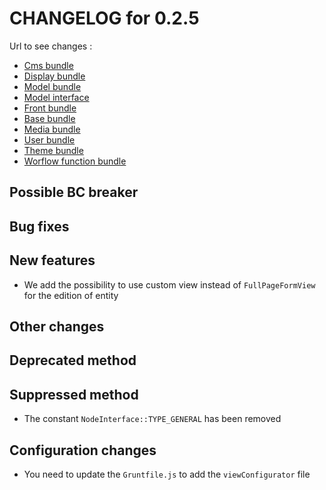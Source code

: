 # CHANGELOG for 0.2.5

Url to see changes : 

 - [Cms bundle](https://github.com/open-orchestra/open-orchestra-cms-bundle/compare/v0.2.4...v0.2.5)
 - [Display bundle](https://github.com/open-orchestra/open-orchestra-display-bundle/compare/v0.2.4...v0.2.5)
 - [Model bundle](https://github.com/open-orchestra/open-orchestra-model-bundle/compare/v0.2.4...v0.2.5)
 - [Model interface](https://github.com/open-orchestra/open-orchestra-model-interface/compare/v0.2.4...v0.2.5)
 - [Front bundle](https://github.com/open-orchestra/open-orchestra-front-bundle/compare/v0.2.4...v0.2.5)
 - [Base bundle](https://github.com/open-orchestra/open-orchestra-base-bundle/compare/v0.2.4...v0.2.5)
 - [Media bundle](https://github.com/open-orchestra/open-orchestra-media-bundle/compare/v0.2.4...v0.2.5)
 - [User bundle](https://github.com/open-orchestra/open-orchestra-user-bundle/compare/v0.2.4...v0.2.5)
 - [Theme bundle](https://github.com/open-orchestra/open-orchestra-theme-bundle/compare/v0.2.4...v0.2.5)
 - [Worflow function bundle](https://github.com/open-orchestra/open-orchestra-worflow-function-bundle/compare/v0.2.4...v0.2.5)

## Possible BC breaker


## Bug fixes


## New features

 - We add the possibility to use custom view instead of `FullPageFormView` for the edition of entity 

## Other changes


## Deprecated method


## Suppressed method

 - The constant `NodeInterface::TYPE_GENERAL` has been removed

## Configuration changes

 - You need to update the `Gruntfile.js` to add the `viewConfigurator` file
